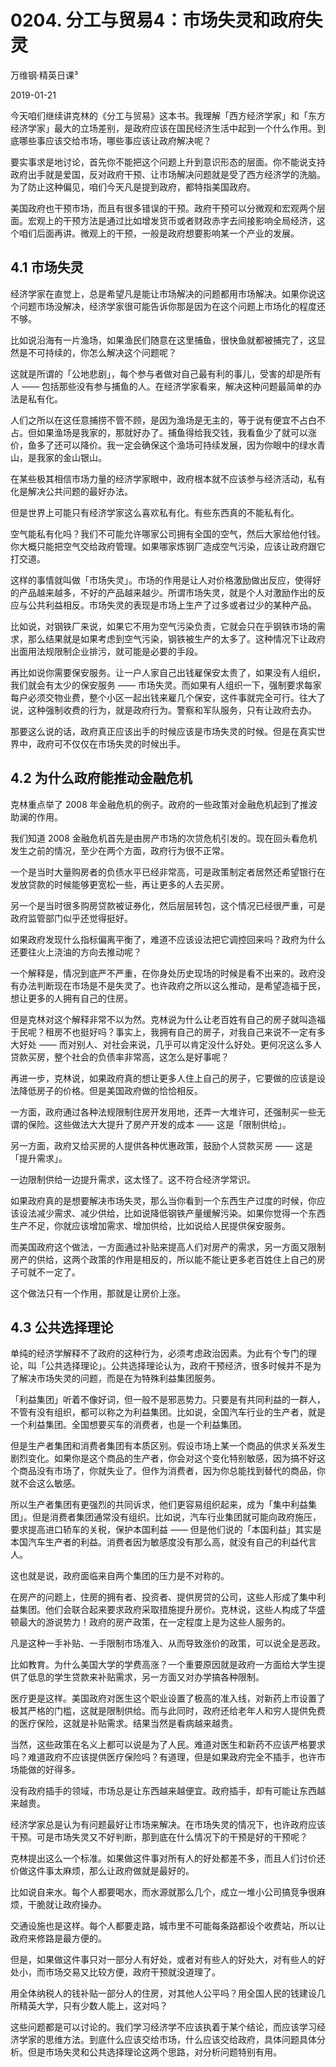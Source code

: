 # 0204. 分工与贸易4：市场失灵和政府失灵

万维钢·精英日课³

2019-01-21

今天咱们继续讲克林的《分工与贸易》这本书。我理解「西方经济学家」和「东方经济学家」最大的立场差别，是政府应该在国民经济生活中起到一个什么作用。到底哪些事应该交给市场，哪些事应该让政府解决呢？

要实事求是地讨论，首先你不能把这个问题上升到意识形态的层面。你不能说支持政府出手就是爱国，反对政府干预、让市场解决问题就是受了西方经济学的洗脑。为了防止这种偏见，咱们今天凡是提到政府，都特指美国政府。

美国政府也干预市场，而且有很多错误的干预。政府干预可以分微观和宏观两个层面。宏观上的干预方法是通过比如增发货币或者财政赤字去间接影响全局经济，这个咱们后面再讲。微观上的干预，一般是政府想要影响某一个产业的发展。

## 4.1 市场失灵

经济学家在直觉上，总是希望凡是能让市场解决的问题都用市场解决。如果你说这个问题市场没解决，经济学家很可能告诉你那是因为在这个问题上市场化的程度还不够。

比如说沿海有一片渔场，如果渔民们随意在这里捕鱼，很快鱼就都被捕完了，这显然是不可持续的，你怎么解决这个问题呢？

这就是所谓的「公地悲剧」，每个参与者做对自己最有利的事儿，受害的却是所有人 —— 包括那些没有参与捕鱼的人。在经济学家看来，解决这种问题最简单的办法是私有化。

人们之所以在这任意捕捞不管不顾，是因为渔场是无主的，等于说有便宜不占白不占。但如果渔场是我家的，那就好办了。捕鱼得给我交钱，我看鱼少了就可以涨价，鱼多了还可以降价。我一定会确保这个渔场可持续发展，因为你眼中的绿水青山，是我家的金山银山。

在某些极其相信市场力量的经济学家眼中，政府根本就不应该参与经济活动，私有化是解决公共问题的最好办法。

但是世界上可能只有经济学家这么喜欢私有化。有些东西真的不能私有化。

空气能私有化吗？我们不可能允许哪家公司拥有全国的空气，然后大家给他付钱。你大概只能把空气交给政府管理。如果哪家炼钢厂造成空气污染，应该让政府跟它打交道。

这样的事情就叫做「市场失灵」。市场的作用是让人对价格激励做出反应，使得好的产品越来越多，不好的产品越来越少。所谓市场失灵，就是个人对激励作出的反应与公共利益相反。市场失灵的表现是市场上生产了过多或者过少的某种产品。

比如说，对钢铁厂来说，如果它不用为空气污染负责，它就会只在乎钢铁市场的需求，那么结果就是如果考虑到空气污染，钢铁被生产的太多了。这种情况下让政府出面用法规限制企业排污，就可能是必要的手段。

再比如说你需要保安服务。让一户人家自己出钱雇保安太贵了，如果没有人组织，我们就会有太少的保安服务 —— 市场失灵。而如果有人组织一下，强制要求每家每户必须交物业费，整个小区一起出钱来雇几个保安，这件事就完全可行。往大了说，这种强制收费的行为，就是政府行为。警察和军队服务，只有让政府去办。

那要这么说的话，政府真正应该出手的时候应该是市场失灵的时候。但是在真实世界中，政府可不仅仅在市场失灵的时候出手。

## 4.2 为什么政府能推动金融危机

克林重点举了 2008 年金融危机的例子。政府的一些政策对金融危机起到了推波助澜的作用。

我们知道 2008 金融危机首先是由房产市场的次贷危机引发的。现在回头看危机发生之前的情况，至少在两个方面，政府行为很不正常。

一个是当时大量购房者的负债水平已经非常高，可是政策制定者居然还希望银行在发放贷款的时候能够更宽松一些，再让更多的人去买房。

另一个是当时很多购房贷款被证券化，然后层层转包，这个情况已经很严重，可是政府监管部门似乎还觉得挺好。

如果政府发现什么指标偏离平衡了，难道不应该设法把它调控回来吗？政府为什么还要往火上浇油的方向去推动呢？

一个解释是，情况到底严不严重，在你身处历史现场的时候是看不出来的。政府没有办法判断现在市场是不是失灵了。也许政府之所以这么推动，是希望造福于民，想让更多的人拥有自己的住房。

但是克林对这个解释非常不以为然。克林说为什么让老百姓有自己的房子就叫造福于民呢？租房不也挺好吗？事实上，我拥有自己的房子，对我自己来说不一定有多大好处 —— 而对别人、对社会来说，几乎可以肯定没什么好处。更何况这么多人贷款买房，整个社会的负债率非常高，这怎么是好事呢？

再进一步，克林说，如果政府真的想让更多人住上自己的房子，它要做的应该是设法降低房子的价格。但是美国政府做的恰恰相反。

一方面，政府通过各种法规限制住房开发用地，还弄一大堆许可，还强制买一些无谓的保险。这些做法大大提升了房产开发的成本 —— 这是「限制供给」。

另一方面，政府又给买房的人提供各种优惠政策，鼓励个人贷款买房 —— 这是「提升需求」。

一边限制供给一边提升需求，这太怪了。这不符合经济学常识。

如果政府真的是想要解决市场失灵，那么当你看到一个东西生产过度的时候，你应该设法减少需求、减少供给，比如说降低钢铁产量缓解污染。如果你觉得一个东西生产不足，你就应该增加需求、增加供给，比如说给人民提供保安服务。

而美国政府这个做法，一方面通过补贴来提高人们对房产的需求，另一方面又限制房产的供给，这两个政策的作用是相反的，所以能不能让更多老百姓住上自己的房子可就不一定了。

这个做法只有一个作用，那就是让房价上涨。

## 4.3 公共选择理论

单纯的经济学解释不了政府的这种行为，必须考虑政治因素。为此有个专门的理论，叫「公共选择理论」。公共选择理论认为，政府干预经济，很多时候并不是为了解决市场失灵的问题，而是在为特殊利益集团服务。

「利益集团」听着不像好词，但一般不是邪恶势力。只要是有共同利益的一群人，不管有没有组织，都可以称之为利益集团。比如说，全国汽车行业的生产者，就是一个利益集团。全国想要买车的消费者，也是一个利益集团。

但是生产者集团和消费者集团有本质区别。假设市场上某一个商品的供求关系发生剧烈变化。如果你是这个商品的生产者，你会对这个变化特别敏感，因为搞不好这个商品没有市场了，你就失业了。但作为消费者，因为你总能找到替代的商品，你就不会这么敏感。

所以生产者集团有更强烈的共同诉求，他们更容易组织起来，成为「集中利益集团」。但是消费者集团通常没有组织。比如说，汽车行业集团就可能向政府施压，要求提高进口轿车的关税，保护本国利益 —— 但是他们说的「本国利益」其实是本国汽车生产者的利益。消费者因为敏感度没有那么高，就没有自己的利益代言人。

这也就是说，政府面临来自两个集团的压力是不对称的。

在房产的问题上，住房的拥有者、投资者、提供房贷的公司，这些人形成了集中利益集团。他们会联合起来要求政府采取措施提升房价。克林说，这些人构成了华盛顿最大的游说势力！政府的房产政策，在一定程度上是为这些人服务的。

凡是这种一手补贴、一手限制市场准入、从而导致涨价的政策，可以说全是恶政。

比如教育。为什么美国大学的学费高涨？一个重要原因就是政府一方面给大学生提供了低息的学生贷款来补贴需求，另一方面又对办学搞各种限制。

医疗更是这样。美国政府对医生这个职业设置了极高的准入线，对新药上市设置了极其严格的门槛，这就是限制供给。而与此同时，政府还给老年人和穷人提供免费的医疗保险，这就是补贴需求。结果当然是看病越来越贵。

当然，这些政策在名义上都可以说是为了人民。难道对医生和新药不应该严格要求吗？难道政府不应该提供医疗保险吗？有道理，但是如果政府完全不插手，也许市场能做的好得多。

没有政府插手的领域，市场总是让东西越来越便宜。政府插手，却有可能让东西越来越贵。

经济学家总是认为有问题最好让市场来解决。在市场失灵的情况下，也许政府应该干预。可是市场失灵又不好判断，那到底在什么情况下的干预是好的干预呢？

克林提出这么一个标准。如果做这件事对所有人的好处都差不多，而且人们讨价还价做这件事太麻烦，那么让政府做就是最好的。

比如说自来水。每个人都要喝水，而水源就那么几个，成立一堆小公司搞竞争很麻烦，干脆就让政府操办。

交通设施也是这样。每个人都要走路，城市里不可能每条路都设个收费站，所以让政府来修路是最方便的。

但是，如果做这件事只对一部分人有好处，或者对有些人的好处大，对有些人的好处小，而市场交易又比较方便，政府干预就没道理了。

用全体纳税人的钱补贴一部分人的住房，对其他人公平吗？用全国人民的钱建设几所精英大学，只有少数人能上，这对吗？

这些问题都是可以讨论的。我们学习经济学不应该执着于某个结论，而应该学习经济学家的思维方法。到底什么应该交给市场，什么应该交给政府，具体问题具体分析。但是市场失灵和公共选择理论这两个思路，对分析问题特别有用。
